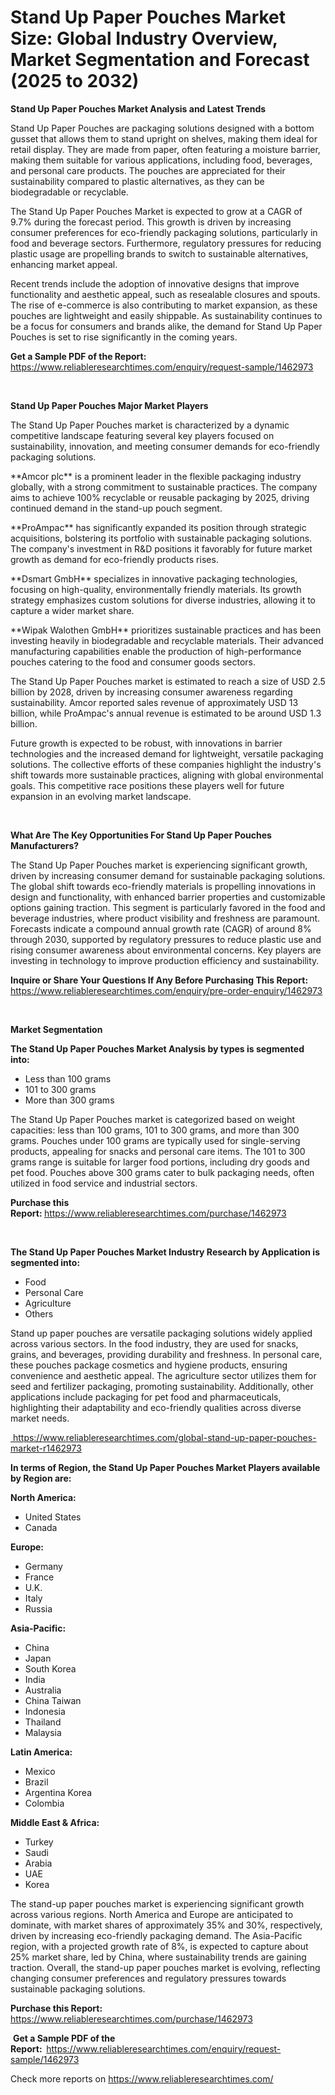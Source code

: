 <p><h1>Stand Up Paper Pouches Market Size: Global Industry Overview, Market Segmentation and Forecast (2025 to 2032)</h1></p><p><strong>Stand Up Paper Pouches Market Analysis and Latest Trends</strong></p>
<p><p>Stand Up Paper Pouches are packaging solutions designed with a bottom gusset that allows them to stand upright on shelves, making them ideal for retail display. They are made from paper, often featuring a moisture barrier, making them suitable for various applications, including food, beverages, and personal care products. The pouches are appreciated for their sustainability compared to plastic alternatives, as they can be biodegradable or recyclable.</p><p>The Stand Up Paper Pouches Market is expected to grow at a CAGR of 9.7% during the forecast period. This growth is driven by increasing consumer preferences for eco-friendly packaging solutions, particularly in food and beverage sectors. Furthermore, regulatory pressures for reducing plastic usage are propelling brands to switch to sustainable alternatives, enhancing market appeal. </p><p>Recent trends include the adoption of innovative designs that improve functionality and aesthetic appeal, such as resealable closures and spouts. The rise of e-commerce is also contributing to market expansion, as these pouches are lightweight and easily shippable. As sustainability continues to be a focus for consumers and brands alike, the demand for Stand Up Paper Pouches is set to rise significantly in the coming years.</p></p>
<p><strong>Get a Sample PDF of the Report:&nbsp;</strong> <a href="https://www.reliableresearchtimes.com/enquiry/request-sample/1462973?utm_campaign=2237&utm_medium=2&utm_source=Github&utm_content=ia&utm_term=08032025&utm_id=stand-up-paper-pouches">https://www.reliableresearchtimes.com/enquiry/request-sample/1462973</a></p>
<p>&nbsp;</p>
<p><strong>Stand Up Paper Pouches Major Market Players</strong></p>
<p><p>The Stand Up Paper Pouches market is characterized by a dynamic competitive landscape featuring several key players focused on sustainability, innovation, and meeting consumer demands for eco-friendly packaging solutions. </p><p>**Amcor plc** is a prominent leader in the flexible packaging industry globally, with a strong commitment to sustainable practices. The company aims to achieve 100% recyclable or reusable packaging by 2025, driving continued demand in the stand-up pouch segment. </p><p>**ProAmpac** has significantly expanded its position through strategic acquisitions, bolstering its portfolio with sustainable packaging solutions. The company's investment in R&D positions it favorably for future market growth as demand for eco-friendly products rises.</p><p>**Dsmart GmbH** specializes in innovative packaging technologies, focusing on high-quality, environmentally friendly materials. Its growth strategy emphasizes custom solutions for diverse industries, allowing it to capture a wider market share.</p><p>**Wipak Walothen GmbH** prioritizes sustainable practices and has been investing heavily in biodegradable and recyclable materials. Their advanced manufacturing capabilities enable the production of high-performance pouches catering to the food and consumer goods sectors.</p><p>The Stand Up Paper Pouches market is estimated to reach a size of USD 2.5 billion by 2028, driven by increasing consumer awareness regarding sustainability. Amcor reported sales revenue of approximately USD 13 billion, while ProAmpac's annual revenue is estimated to be around USD 1.3 billion. </p><p>Future growth is expected to be robust, with innovations in barrier technologies and the increased demand for lightweight, versatile packaging solutions. The collective efforts of these companies highlight the industry's shift towards more sustainable practices, aligning with global environmental goals. This competitive race positions these players well for future expansion in an evolving market landscape.</p></p>
<p>&nbsp;</p>
<p><strong>What Are The Key Opportunities For Stand Up Paper Pouches Manufacturers?</strong></p>
<p><p>The Stand Up Paper Pouches market is experiencing significant growth, driven by increasing consumer demand for sustainable packaging solutions. The global shift towards eco-friendly materials is propelling innovations in design and functionality, with enhanced barrier properties and customizable options gaining traction. This segment is particularly favored in the food and beverage industries, where product visibility and freshness are paramount. Forecasts indicate a compound annual growth rate (CAGR) of around 8% through 2030, supported by regulatory pressures to reduce plastic use and rising consumer awareness about environmental concerns. Key players are investing in technology to improve production efficiency and sustainability.</p></p>
<p><strong>Inquire or Share Your Questions If Any Before Purchasing This Report:</strong> <a href="https://www.reliableresearchtimes.com/enquiry/pre-order-enquiry/1462973?utm_campaign=2237&utm_medium=2&utm_source=Github&utm_content=ia&utm_term=08032025&utm_id=stand-up-paper-pouches">https://www.reliableresearchtimes.com/enquiry/pre-order-enquiry/1462973</a></p>
<p>&nbsp;</p>
<p><strong>Market Segmentation</strong></p>
<p><strong>The Stand Up Paper Pouches Market Analysis by types is segmented into:</strong></p>
<p><ul><li>Less than 100 grams</li><li>101 to 300 grams</li><li>More than 300 grams</li></ul></p>
<p><p>The Stand Up Paper Pouches market is categorized based on weight capacities: less than 100 grams, 101 to 300 grams, and more than 300 grams. Pouches under 100 grams are typically used for single-serving products, appealing for snacks and personal care items. The 101 to 300 grams range is suitable for larger food portions, including dry goods and pet food. Pouches above 300 grams cater to bulk packaging needs, often utilized in food service and industrial sectors.</p></p>
<p><strong>Purchase this Report:&nbsp;</strong><a href="https://www.reliableresearchtimes.com/purchase/1462973?utm_campaign=2237&utm_medium=2&utm_source=Github&utm_content=ia&utm_term=08032025&utm_id=stand-up-paper-pouches">https://www.reliableresearchtimes.com/purchase/1462973</a></p>
<p>&nbsp;</p>
<p><strong>The Stand Up Paper Pouches Market Industry Research by Application is segmented into:</strong></p>
<p><ul><li>Food</li><li>Personal Care</li><li>Agriculture</li><li>Others</li></ul></p>
<p><p>Stand up paper pouches are versatile packaging solutions widely applied across various sectors. In the food industry, they are used for snacks, grains, and beverages, providing durability and freshness. In personal care, these pouches package cosmetics and hygiene products, ensuring convenience and aesthetic appeal. The agriculture sector utilizes them for seed and fertilizer packaging, promoting sustainability. Additionally, other applications include packaging for pet food and pharmaceuticals, highlighting their adaptability and eco-friendly qualities across diverse market needs.</p></p>
<p><a href="https://www.reliableresearchtimes.com/global-stand-up-paper-pouches-market-r1462973?utm_campaign=2237&utm_medium=2&utm_source=Github&utm_content=ia&utm_term=08032025&utm_id=stand-up-paper-pouches">&nbsp;https://www.reliableresearchtimes.com/global-stand-up-paper-pouches-market-r1462973</a></p>
<p><strong>In terms of Region, the Stand Up Paper Pouches Market Players available by Region are:</strong></p>
<p>
    <p> <strong> North America: </strong>
        <ul>
            <li>United States</li>
            <li>Canada</li>
        </ul>
        </p> 
    <p> <strong> Europe: </strong>
        <ul>
            <li>Germany</li>
            <li>France</li>
            <li>U.K.</li>
            <li>Italy</li>
            <li>Russia</li>
        </ul>
        </p> 
    <p> <strong> Asia-Pacific: </strong>
        <ul>
            <li>China</li>
            <li>Japan</li>
            <li>South Korea</li>
            <li>India</li>
            <li>Australia</li>
            <li>China Taiwan</li>
            <li>Indonesia</li>
            <li>Thailand</li>
            <li>Malaysia</li>
        </ul>
        </p> 
    <p> <strong> Latin America: </strong>
        <ul>
            <li>Mexico</li>
            <li>Brazil</li>
            <li>Argentina Korea</li>
            <li>Colombia</li>
        </ul>
        </p> 
    <p> <strong> Middle East & Africa: </strong>
        <ul>
            <li>Turkey</li>
            <li>Saudi</li>
            <li>Arabia</li>
            <li>UAE</li>
            <li>Korea</li>
        </ul>
    </p>
    </p>
<p><p>The stand-up paper pouches market is experiencing significant growth across various regions. North America and Europe are anticipated to dominate, with market shares of approximately 35% and 30%, respectively, driven by increasing eco-friendly packaging demand. The Asia-Pacific region, with a projected growth rate of 8%, is expected to capture about 25% market share, led by China, where sustainability trends are gaining traction. Overall, the stand-up paper pouches market is evolving, reflecting changing consumer preferences and regulatory pressures towards sustainable packaging solutions.</p></p>
<p><strong>Purchase this Report: </strong><a href="https://www.reliableresearchtimes.com/purchase/1462973?utm_campaign=2237&utm_medium=2&utm_source=Github&utm_content=ia&utm_term=08032025&utm_id=stand-up-paper-pouches">https://www.reliableresearchtimes.com/purchase/1462973</a></p>
<p>&nbsp;<strong>Get a Sample PDF of the Report:&nbsp;&nbsp;</strong><a href="https://www.reliableresearchtimes.com/enquiry/request-sample/1462973?utm_campaign=2237&utm_medium=2&utm_source=Github&utm_content=ia&utm_term=08032025&utm_id=stand-up-paper-pouches">https://www.reliableresearchtimes.com/enquiry/request-sample/1462973</a></p>
<p><strong></strong></p>
<p>Check more reports on <a href="https://www.reliableresearchtimes.com/?utm_campaign=2237&utm_medium=2&utm_source=Github&utm_content=ia&utm_term=08032025&utm_id=stand-up-paper-pouches">https://www.reliableresearchtimes.com/</a></p>